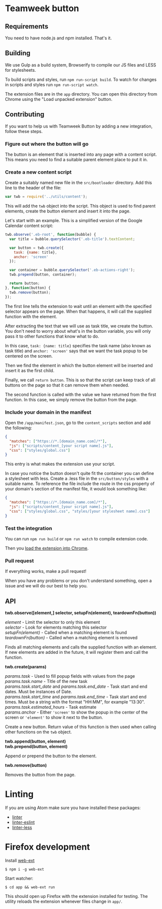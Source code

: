 # Teamweek button

## Requirements
You need to have node.js and npm installed. That's it.

## Building
We use Gulp as a build system, Browserify to compile our JS files and LESS for stylesheets.

To build scripts and styles, run `npm run-script build`. To watch for changes in scripts and styles run `npm run-script watch`.

The extension files are in the `app` directory. You can open this directory from Chrome using the "Load unpacked extension" button.

## Contributing

If you want to help us with Teamweek Button by adding a new integration, follow these steps.

### Figure out where the button will go

The button is an element that is inserted into any page with a content script. This means you need to find a suitable parent element place to put it in.

### Create a new content script

Create a suitably named new file in the `src/bootloader` directory. Add this line to the header of the file:

```js
var twb = require('../utils/content');
```

This will add the `twb` object into the script. This object is used to find parent elements, create the button element and insert it into the page.

Let's start with an example. This is a simplified version of the Google Calendar content script:

```js
twb.observe('.eb-root', function(bubble) {
  var title = bubble.querySelector('.eb-title').textContent;

  var button = twb.create({
    task: {name: title},
    anchor: 'screen'
  });

  var container = bubble.querySelector('.eb-actions-right');
  twb.prepend(button, container);

  return button;
}, function(button) {
  twb.remove(button);
});
```

The first line tells the extension to wait until an element with the specified selector appears on the page. When that happens, it will call the supplied function with the element.

After extracting the text that we will use as task title, we create the button. You don't need to worry about what's in the button variable, you will only pass it to other functions that know what to do.

In this case, `task: {name: title}` specifies the task name (also known as task title) and `anchor: 'screen'` says that we want the task popup to be centered on the screen.

Then we find the element in which the button element will be inserted and insert it as the first child.

Finally, we call `return button`. This is so that the script can keep track of all buttons on the page so that it can remove them when needed.

The second function is called with the value we have returned from the first function. In this case, we simply remove the button from the page.

### Include your domain in the manifest

Open the `/app/manifest.json`, go to the `content_scripts` section and add the following:
```json
{
  "matches": ["https://*.[domain_name.com]/*"],
  "js": ["scripts/content_[your script name].js"],
  "css": ["styles/global.css"]
}
```
This entry is what makes the extension use your script.

In case you notice the button doesn't quite fit the container you can define a stylesheet with less. Create a .less file in the `src/button/styles` with a suitable name. To reference the file include the route in the css property of your domain's section of the manifest file, it would look something like:
```json
{
  "matches": ["https://*.[domain_name.com]/*"],
  "js": ["scripts/content_[your script name].js"],
  "css": ["styles/global.css", "styles/[your stylesheet name].css"]
}
```


### Test the integration

You can run `npm run build` or `npm run watch` to compile extension code.

Then you [load the extension into Chrome](https://developer.chrome.com/extensions/getstarted#unpacked).

### Pull request

If everything works, make a pull request!

When you have any problems or you don't understand something, open a issue and we will do our best to help you.

## API

**twb.observe([element,] selector, setupFn(element), teardownFn(button))**

*element* - Limit the selector to only this element  
*selector* - Look for elements matching this selector  
*setupFn(element)* - Called when a matching element is found  
*teardownFn(button)* - Called when a matching element is removed

Finds all matching elements and calls the supplied function with an element. If new elements are added in the future, it will register them and call the function.

**twb.create(params)**

*params.task* - Used to fill popup fields with values from the page  
*params.task.name* - Title of the new task  
*params.task.start_date* and *params.task.end_date* - Task start and end dates. Must be instances of Date.  
*params.task.start_time* and *params.task.end_time* - Task start and end times. Must be a string with the format "HH:MM", for example "13:30".  
*params.task.estimated_hours* - Task estimate  
*params.anchor* - Either `'screen'` to show the popup in the center of the screen or `'element'` to show it next to the button.

Create a new button. Return value of this function is then used when calling other functions on the `twb` object.

**twb.append(button, element)**  
**twb.prepend(button, element)**

Append or prepend the button to the element.

**twb.remove(button)**

Removes the button from the page.

# Linting

If you are using Atom make sure you have installed these packages:
* [linter](https://atom.io/packages/linter)
* [linter-eslint](https://atom.io/packages/linter-eslint)
* [linter-less](https://atom.io/packages/linter-less)


# Firefox development

Install [web-ext](https://github.com/mozilla/web-ext)

    $ npm i -g web-ext

Start watcher:

    $ cd app && web-ext run

This should open up Firefox with the extension installed for testing. The utility reloads the extension whenever files change in `app/`.
